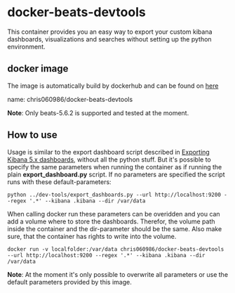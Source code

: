 # docker-beats-devtools

This container provides you an easy way to export your custom kibana dashboards, visualizations and searches without setting up the python environment.

## docker image

The image is automatically build by dockerhub and can be found on [here](https://hub.docker.com/r/chris060986/docker-beats-devtools/)

name: chris060986/docker-beats-devtools

__Note__: Only beats-5.6.2 is supported and tested at the moment.

## How to use

Usage is similar to the export dashboard script described in [Exporting Kibana 5.x dashboards](https://www.elastic.co/guide/en/beats/devguide/current/export-dashboards.html#_exporting_kibana_5_x_dashboards), without all the python stuff. But it's possible to specify the same parameters when running the container as if running the plain __export_dashboard.py__ script. If no parameters are specified the script runs with these default-parameters:

    python ../dev-tools/export_dashboards.py --url http://localhost:9200 --regex '.*' --kibana .kibana --dir /var/data


When calling docker run these parameters can be overidden and you can add a volume where to store the dashboards. Therefor, the volume path inside the container and the dir-parameter should be the same. Also make sure, that the container has rights to write into the volume.

    docker run -v localfolder:/var/data chris060986/docker-beats-devtools --url http://localhost:9200 --regex '.*' --kibana .kibana --dir /var/data

__Note__: At the moment it's only possible to overwrite all parameters or use the default parameters provided by this image.